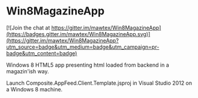 Win8MagazineApp
===============

[![Join the chat at https://gitter.im/mawtex/Win8MagazineApp](https://badges.gitter.im/mawtex/Win8MagazineApp.svg)](https://gitter.im/mawtex/Win8MagazineApp?utm_source=badge&utm_medium=badge&utm_campaign=pr-badge&utm_content=badge)

Windows 8 HTML5 app presenting html loaded from backend in a magazin'ish way.

Launch Composite.AppFeed.Client.Template.jsproj in Visual Studio 2012 on a Windows 8 machine.
